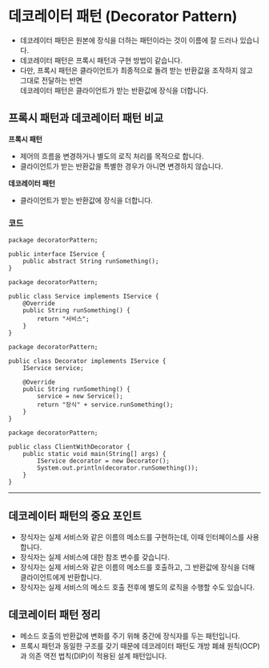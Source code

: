 # 데코레이터 패턴 (Decorator Pattern)
* 데코레이터 패턴은 원본에 장식을 더하는 패턴이라는 것이 이름에 잘 드러나 있습니다.
* 데코레이터 패턴은 프록시 패턴과 구현 방법이 같습니다.
* 다만, 프록시 패턴은 클라이언트가 최종적으로 돌려 받는 반환값을 조작하지 않고 그대로 전달하는 반면<br/> 
데코레이터 패턴은 클라이언트가 받는 반환값에 장식을 더합니다.

## 프록시 패턴과 데코레이터 패턴 비교
**프록시 패턴**
* 제어의 흐름을 변경하거나 별도의 로직 처리를 목적으로 합니다.
* 클라이언트가 받는 반환값을 특별한 경우가 아니면 변경하지 않습니다.

**데코레이터 패턴**
* 클라이언트가 받는 반환값에 장식을 더합니다.

### 코드
```
package decoratorPattern;

public interface IService {
    public abstract String runSomething();
}
```
```
package decoratorPattern;

public class Service implements IService {
    @Override
    public String runSomething() {
        return "서비스";
    }
}
```
```
package decoratorPattern;

public class Decorator implements IService {
    IService service;
    
    @Override
    public String runSomething() {
        service = new Service();
        return "장식" + service.runSomething();
    }
}
```
```
package decoratorPattern;

public class ClientWithDecorator {
    public static void main(String[] args) {
        IService decorator = new Decorator();
        System.out.println(decorator.runSomething());
    }
}
```
---

## 데코레이터 패턴의 중요 포인트
* 장식자는 실제 서비스와 같은 이름의 메소드를 구현하는데, 이때 인터페이스를 사용합니다.
* 장식자는 실제 서비스에 대한 참조 변수를 갖습니다.
* 장식자는 실제 서비스와 같은 이름의 메소드를 호출하고, 그 반환값에 장식을 더해 클라이언트에게 반환합니다.
* 장식자는 실제 서비스의 메소드 호출 전후에 별도의 로직을 수행할 수도 있습니다.

## 데코레이터 패턴 정리
* 메소드 호출의 반환값에 변화를 주기 위해 중간에 장식자를 두는 패턴입니다.
* 프록시 패턴과 동일한 구조를 갖기 때문에 데코레이터 패턴도 개방 폐쇄 원칙(OCP)과 의존 역전 법칙(DIP)이 적용된 설계 패턴입니다.
